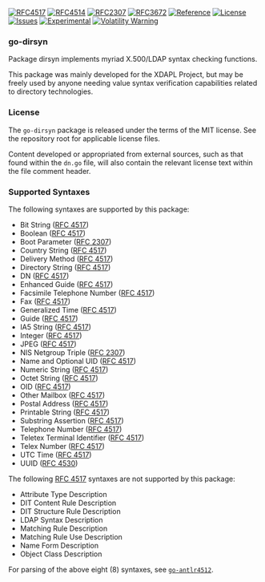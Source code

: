[![RFC4517](https://img.shields.io/badge/RFC-4517-blue)](https://datatracker.ietf.org/doc/html/rfc4517) [![RFC4514](https://img.shields.io/badge/RFC-4514-blue)](https://datatracker.ietf.org/doc/html/rfc4514) [![RFC2307](https://img.shields.io/badge/RFC-2307-blue)](https://datatracker.ietf.org/doc/html/rfc2307) [![RFC3672](https://img.shields.io/badge/RFC-3672-blue)](https://datatracker.ietf.org/doc/html/rfc3672) [![Reference](https://pkg.go.dev/badge/github.com/JesseCoretta/go-dirsyn.svg)](https://pkg.go.dev/github.com/JesseCoretta/go-dirsyn) [![License](https://img.shields.io/badge/license-MIT-brightgreen.svg?style=flat)](https://github.com/JesseCoretta/go-dirsyn/blob/main/LICENSE) [![Issues](https://img.shields.io/badge/contributions-welcome-brightgreen.svg?style=flat)](https://github.com/JesseCoretta/go-dirsyn/issues) [![Experimental](https://img.shields.io/badge/experimental-blue?logoColor=blue&label=%F0%9F%A7%AA%20%F0%9F%94%AC&labelColor=blue&color=gray)](https://github.com/JesseCoretta/JesseCoretta/blob/main/EXPERIMENTAL.md) [![Volatility Warning](https://img.shields.io/badge/volatile-darkred?label=%F0%9F%92%A5&labelColor=white&color=orange&cacheSeconds=86400)](https://github.com/JesseCoretta/JesseCoretta/blob/main/VOLATILE.md)

### go-dirsyn

Package dirsyn implements myriad X.500/LDAP syntax checking functions.

This package was mainly developed for the XDAPL Project, but may be freely
used by anyone needing value syntax verification capabilities related to
directory technologies.

### License

The `go-dirsyn` package is released under the terms of the MIT license.
See the repository root for applicable license files.

Content developed or appropriated from external sources, such as that
found within the `dn.go` file, will also contain the relevant license
text within the file comment header.

### Supported Syntaxes

The following syntaxes are supported by this package:

  - Bit String ([RFC 4517](https://datatracker.ietf.org/doc/html/rfc4517))
  - Boolean ([RFC 4517](https://datatracker.ietf.org/doc/html/rfc4517))
  - Boot Parameter ([RFC 2307](https://datatracker.ietf.org/doc/html/rfc2307))
  - Country String ([RFC 4517](https://datatracker.ietf.org/doc/html/rfc4517))
  - Delivery Method ([RFC 4517](https://datatracker.ietf.org/doc/html/rfc4517))
  - Directory String ([RFC 4517](https://datatracker.ietf.org/doc/html/rfc4517))
  - DN ([RFC 4517](https://datatracker.ietf.org/doc/html/rfc4517))
  - Enhanced Guide ([RFC 4517](https://datatracker.ietf.org/doc/html/rfc4517))
  - Facsimile Telephone Number ([RFC 4517](https://datatracker.ietf.org/doc/html/rfc4517))
  - Fax ([RFC 4517](https://datatracker.ietf.org/doc/html/rfc4517))
  - Generalized Time ([RFC 4517](https://datatracker.ietf.org/doc/html/rfc4517))
  - Guide ([RFC 4517](https://datatracker.ietf.org/doc/html/rfc4517))
  - IA5 String ([RFC 4517](https://datatracker.ietf.org/doc/html/rfc4517))
  - Integer ([RFC 4517](https://datatracker.ietf.org/doc/html/rfc4517))
  - JPEG ([RFC 4517](https://datatracker.ietf.org/doc/html/rfc4517))
  - NIS Netgroup Triple ([RFC 2307](https://datatracker.ietf.org/doc/html/rfc2307))
  - Name and Optional UID ([RFC 4517](https://datatracker.ietf.org/doc/html/rfc4517))
  - Numeric String ([RFC 4517](https://datatracker.ietf.org/doc/html/rfc4517))
  - Octet String ([RFC 4517](https://datatracker.ietf.org/doc/html/rfc4517))
  - OID ([RFC 4517](https://datatracker.ietf.org/doc/html/rfc4517))
  - Other Mailbox ([RFC 4517](https://datatracker.ietf.org/doc/html/rfc4517))
  - Postal Address ([RFC 4517](https://datatracker.ietf.org/doc/html/rfc4517))
  - Printable String ([RFC 4517](https://datatracker.ietf.org/doc/html/rfc4517))
  - Substring Assertion ([RFC 4517](https://datatracker.ietf.org/doc/html/rfc4517))
  - Telephone Number ([RFC 4517](https://datatracker.ietf.org/doc/html/rfc4517))
  - Teletex Terminal Identifier ([RFC 4517](https://datatracker.ietf.org/doc/html/rfc4517))
  - Telex Number ([RFC 4517](https://datatracker.ietf.org/doc/html/rfc4517))
  - UTC Time ([RFC 4517](https://datatracker.ietf.org/doc/html/rfc4517))
  - UUID ([RFC 4530](https://datatracker.ietf.org/doc/html/rfc4530))

The following [RFC 4517](https://datatracker.ietf.org/doc/html/rfc4517) syntaxes
are not supported by this package:

  - Attribute Type Description 
  - DIT Content Rule Description 
  - DIT Structure Rule Description 
  - LDAP Syntax Description 
  - Matching Rule Description 
  - Matching Rule Use Description 
  - Name Form Description 
  - Object Class Description 

For parsing of the above eight (8) syntaxes, see [`go-antlr4512`](https://github.com/JesseCoretta/go-antlr4512).

